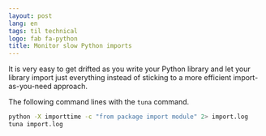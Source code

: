 ```yaml
---
layout: post
lang: en
tags: til technical
logo: fab fa-python
title: Monitor slow Python imports
---
```


It is very easy to get drifted as you write your Python library and let your
library import just everything instead of sticking to a more efficient
import-as-you-need approach.

The following command lines with the `tuna` command.

```bash
python -X importtime -c "from package import module" 2> import.log
tuna import.log
```
